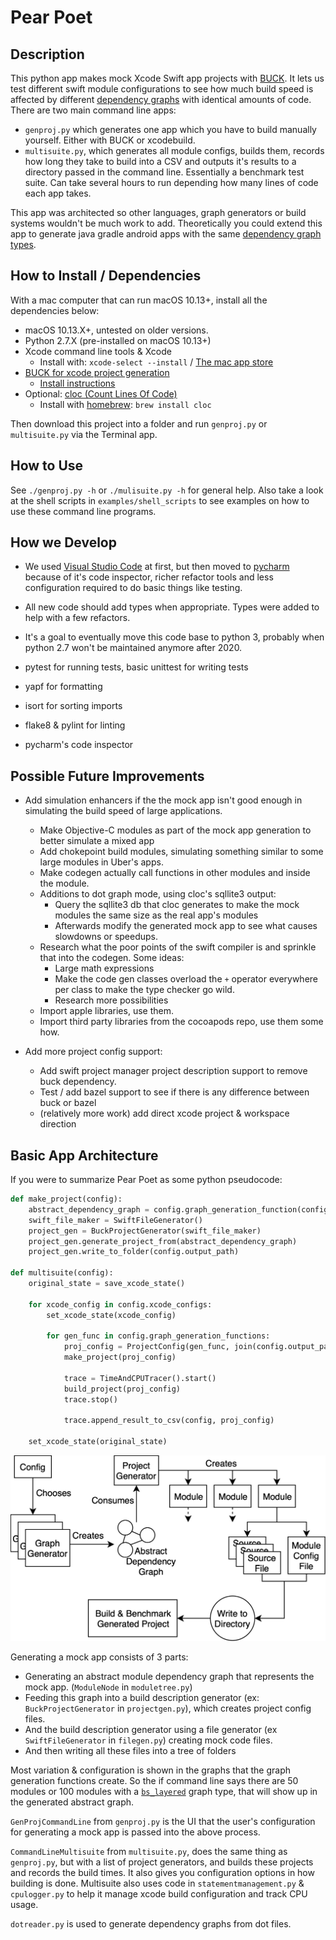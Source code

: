 # Pear Poet

## Description

This python app makes mock Xcode Swift app projects with [BUCK](https://buckbuild.com/).  It lets us test different swift module configurations to see how much build speed is affected by different [dependency graphs](docs/layer_types.md) with identical amounts of code.  There are two main command line apps:

* `genproj.py` which generates one app which you have to build manually yourself.  Either with BUCK or xcodebuild.
* `multisuite.py`, which generates all module configs, builds them, records how long they take to build into a CSV and outputs it's results to a directory passed in the command line.  Essentially a benchmark test suite.  Can take several hours to run depending how many lines of code each app takes.

This app was architected so other languages, graph generators or build systems wouldn't be much work to add.  Theoretically you could extend this app to generate java gradle android apps with the same [dependency graph types](docs/layer_types.md).

## How to Install / Dependencies

With a mac computer that can run macOS 10.13+, install all the dependencies below:

* macOS 10.13.X+, untested on older versions.
* Python 2.7.X (pre-installed on macOS 10.13+)
* Xcode command line tools & Xcode
   * Install with: `xcode-select --install` / [The mac app store](https://itunes.apple.com/us/app/xcode/id497799835)
* [BUCK for xcode project generation](https://buckbuild.com/)
	* [Install instructions](https://buckbuild.com/setup/getting_started.html)
* Optional:  [cloc (Count Lines Of Code)](https://github.com/AlDanial/cloc)
   * Install with [homebrew](https://brew.sh): `brew install cloc`

Then download this project into a folder and run `genproj.py` or `multisuite.py` via the Terminal app.

## How to Use

See `./genproj.py -h` or `./mulisuite.py -h` for general help.  Also take a look at the shell scripts in `examples/shell_scripts` to see examples on how to use these command line programs.

## How we Develop

* We used [Visual Studio Code](https://code.visualstudio.com) at first, but then moved to [pycharm](https://www.jetbrains.com/pycharm/) because of it's code inspector, richer refactor tools and less configuration required to do basic things like testing.
* All new code should add types when appropriate.  Types were added to help with a few refactors.
* It's a goal to eventually move this code base to python 3, probably when python 2.7 won't be maintained anymore after 2020.

* pytest for running tests, basic unittest for writing tests
* yapf for formatting
* isort for sorting imports
* flake8 & pylint for linting
* pycharm's code inspector

## Possible Future Improvements

* Add simulation enhancers if the the mock app isn't good enough in simulating the build speed of large applications.
  * Make Objective-C modules as part of the mock app generation to better simulate a mixed app 
  * Add chokepoint build modules, simulating something similar to some large modules in Uber's apps.
  * Make codegen actually call functions in other modules and inside the module.
  * Additions to dot graph mode, using cloc's sqllite3 output:
      * Query the sqllite3 db that cloc generates to make the mock modules the same size as the real app's modules
      * Afterwards modify the generated mock app to see what causes slowdowns or speedups.
  * Research what the poor points of the swift compiler is and sprinkle that into the codegen. Some ideas:
      * Large math expressions
      * Make the code gen classes overload the `+` operator everywhere per class to make the type checker go wild.
      * Research more possibilities
  * Import apple libraries, use them.
  * Import third party libraries from the cocoapods repo, use them some how.

* Add more project config support:
  * Add swift project manager project description support to remove buck dependency.
  * Test / add bazel support to see if there is any difference between buck or bazel
  * (relatively more work) add direct xcode project & workspace direction

## Basic App Architecture

If you were to summarize Pear Poet as some python pseudocode:

```python
def make_project(config):
    abstract_dependency_graph = config.graph_generation_function(config.project_generation_options)
    swift_file_maker = SwiftFileGenerator()
    project_gen = BuckProjectGenerator(swift_file_maker)
    project_gen.generate_project_from(abstract_dependency_graph)
    project_gen.write_to_folder(config.output_path)
    
def multisuite(config):
    original_state = save_xcode_state()
    
    for xcode_config in config.xcode_configs:
        set_xcode_state(xcode_config)
        
        for gen_func in config.graph_generation_functions:
            proj_config = ProjectConfig(gen_func, join(config.output_path, gen_func.name)
            make_project(proj_config)
            
            trace = TimeAndCPUTracer().start()
            build_project(proj_config)
            trace.stop()
            
            trace.append_result_to_csv(config, proj_config)
            
    set_xcode_state(original_state)
```

![mock application generation code flow](docs/images/project_gen.png)

Generating a mock app consists of 3 parts:

* Generating an abstract module dependency graph that represents the mock app. (`ModuleNode` in `moduletree.py`)
* Feeding this graph into a build description generator (ex: `BuckProjectGenerator` in `projectgen.py`), which creates project config files.
* And the build description generator using a file generator (ex `SwiftFileGenerator` in `filegen.py`) creating mock code files.
* And then writing all these files into a tree of folders

Most variation & configuration is shown in the graphs that the graph generation functions create.  So the if command line says there are 50 modules or 100 modules with a [`bs_layered`](docs/layer_types.md) graph type, that will show up in the generated abstract graph. 

`GenProjCommandLine` from `genproj.py` is the UI that the user's configuration for generating a mock app is passed into the above process.

`CommandLineMultisuite` from `multisuite.py`, does the same thing as `genproj.py`, but with a list of project generators, and builds these projects and records the build times.   It also gives you configuration options in how building is done.  Multisuite also uses code in `statementmanagement.py` & `cpulogger.py` to help it manage xcode build configuration and track CPU usage.

`dotreader.py` is used to generate dependency graphs from dot files.

   